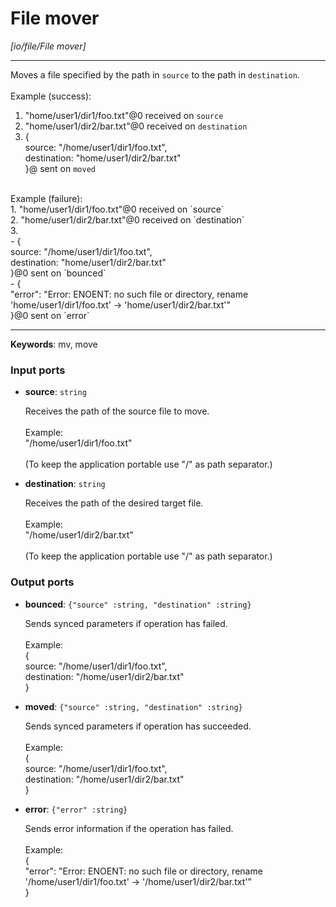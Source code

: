 # File mover

_[io/file/File mover]_

---

Moves a file specified by the path in `source` to the path in `destination`.<br>
<br>
Example (success): <br>
1. "home/user1/dir1/foo.txt"@0 received on `source`<br>
2. "home/user1/dir2/bar.txt"@0 received on `destination`<br>
3. { <br>
source: "/home/user1/dir1/foo.txt", <br>
destination: "home/user1/dir2/bar.txt"<br>
}@ sent on `moved`<br>
<br>
Example (failure): <br>
1. "home/user1/dir1/foo.txt"@0 received on `source`<br>
2. "home/user1/dir2/bar.txt"@0 received on `destination`<br>
3. <br>
- { <br>
source: "/home/user1/dir1/foo.txt", <br>
destination: "home/user1/dir2/bar.txt"<br>
}@0 sent on `bounced`<br>
- {<br>
  "error": "Error: ENOENT: no such file or directory, rename 'home/user1/dir1/foo.txt' -> 'home/user1/dir2/bar.txt'"<br>
}@0 sent on `error`<br>

---

__Keywords__: mv, move

### Input ports

* __source__: ` string `


    Receives the path of the source file to move.<br>
    <br>
    Example:<br>
    "/home/user1/dir1/foo.txt"<br>
    <br>
    (To keep the application portable use "/" as path separator.)<br>


* __destination__: ` string `


    Receives the path of the desired target file.<br>
    <br>
    Example:<br>
    "/home/user1/dir2/bar.txt"<br>
    <br>
    (To keep the application portable use "/" as path separator.)<br>

### Output ports

* __bounced__: ` {"source" :string, "destination" :string} `


    Sends synced parameters if operation has failed.<br>
    <br>
    Example:<br>
    { <br>
      source: "/home/user1/dir1/foo.txt", <br>
      destination: "/home/user1/dir2/bar.txt"<br>
    }<br>


* __moved__: ` {"source" :string, "destination" :string} `


    Sends synced parameters if operation has succeeded.<br>
    <br>
    Example:<br>
    { <br>
      source: "/home/user1/dir1/foo.txt", <br>
      destination: "/home/user1/dir2/bar.txt"<br>
    }<br>


* __error__: ` {"error" :string} `


    Sends error information if the operation has failed.<br>
    <br>
    Example: <br>
    {<br>
      "error": "Error: ENOENT: no such file or directory, rename '/home/user1/dir1/foo.txt' -> '/home/user1/dir2/bar.txt'"<br>
    }<br>

